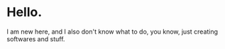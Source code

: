 # Hello.
I am new here, and I also don't know what to do, you know, just creating softwares and stuff.
